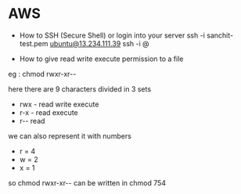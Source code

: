 # AWS

- How to SSH (Secure Shell) or login into your server 
ssh -i sanchit-test.pem ubuntu@13.234.111.39
ssh -i <name-of-pem-file> <type-of-OS-running>@<IP-of-server>

- How to give read write execute permission to a file

eg : chmod rwxr-xr-- <filename>

here there are 9 characters divided in 3 sets

 - rwx - read write execute 
 - r-x - read execute
 - r-- read

 we can also represent it with numbers 
 - r = 4 
 - w = 2
 - x = 1

 so chmod rwxr-xr-- <filename> can be written in chmod 754 <filename>